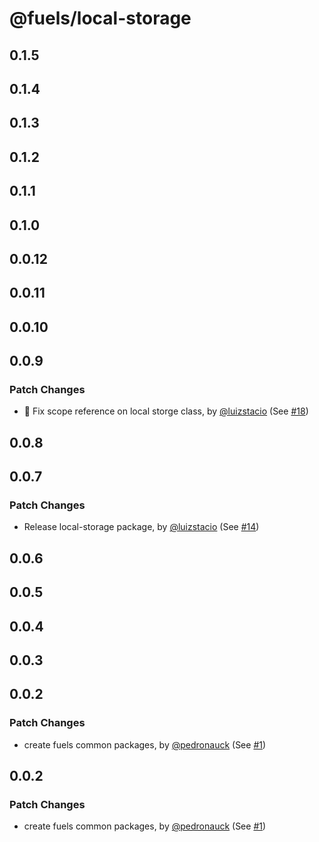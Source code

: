 # @fuels/local-storage

## 0.1.5

## 0.1.4

## 0.1.3

## 0.1.2

## 0.1.1

## 0.1.0

## 0.0.12

## 0.0.11

## 0.0.10

## 0.0.9

### Patch Changes

- 🐞 Fix scope reference on local storge class, by [@luizstacio](https://github.com/luizstacio) (See [#18](https://github.com/FuelLabs/fuels-npm-packs/pull/18))

## 0.0.8

## 0.0.7

### Patch Changes

- Release local-storage package, by [@luizstacio](https://github.com/luizstacio) (See [#14](https://github.com/FuelLabs/fuels-npm-packs/pull/14))

## 0.0.6

## 0.0.5

## 0.0.4

## 0.0.3

## 0.0.2

### Patch Changes

- create fuels common packages, by [@pedronauck](https://github.com/pedronauck) (See [#1](https://github.com/FuelLabs/fuels-npm-packs/pull/1))

## 0.0.2

### Patch Changes

- create fuels common packages, by [@pedronauck](https://github.com/pedronauck) (See [#1](https://github.com/FuelLabs/fuels-npm-packs/pull/1))
